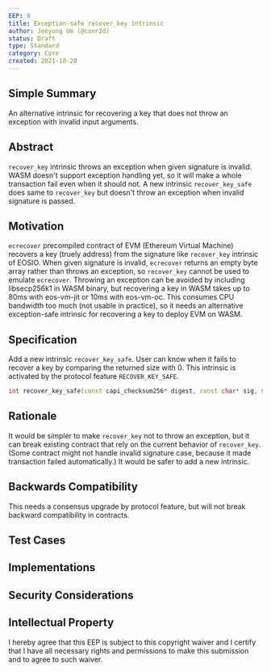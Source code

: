 ```yaml
---
EEP: 9
title: Exception-safe recover_key intrinsic
author: Jeeyong Um (@conr2d)
status: Draft
type: Standard
category: Core
created: 2021-10-20
---
```


## Simple Summary

An alternative intrinsic for recovering a key that does not throw an exception with invalid input arguments.

## Abstract

`recover_key` intrinsic throws an exception when given signature is invalid. WASM doesn't support exception handling yet, so it will make a whole transaction fail even when it should not. A new intrinsic `recover_key_safe` does same to `recover_key` but doesn't throw an exception when invalid signature is passed.

## Motivation

`ecrecover` precompiled contract of EVM (Ethereum Virtual Machine) recovers a key (truely address) from the signature like `recover_key` intrinsic of EOSIO. When given signature is invalid, `ecrecover` returns an empty byte array rather than throws an exception, so `recover_key` cannot be used to emulate `ecrecover`. Throwing an exception can be avoided by including libsecp256k1 in WASM binary, but recovering a key in WASM takes up to 80ms with eos-vm-jit or 10ms with eos-vm-oc. This consumes CPU bandwidth too much (not usable in practice), so it needs an alternative exception-safe intrinsic for recovering a key to deploy EVM on WASM.  

## Specification

Add a new intrinsic `recover_key_safe`. User can know when it fails to recover a key by comparing the returned size with 0. This intrinsic is activated by the protocol feature `RECOVER_KEY_SAFE`.

``` c++
int recover_key_safe(const capi_checksum256* digest, const char* sig, size_t siglen, char* pub, size_t publen);
```



## Rationale

It would be simpler to make  `recover_key` not to throw an exception, but it can break existing contract that rely on the current behavior of `recover_key`. (Some contract might not handle invalid signature case, because it made transaction failed automatically.) It would be safer to add a new intrinsic.

## Backwards Compatibility

This needs a consensus upgrade by protocol feature, but will not break backward compatibility in contracts.

## Test Cases

## Implementations

## Security Considerations

## Intellectual Property
I hereby agree that this EEP is subject to this copyright waiver and I certify that I have all necessary rights and permissions to make this submission and to agree to such waiver.

